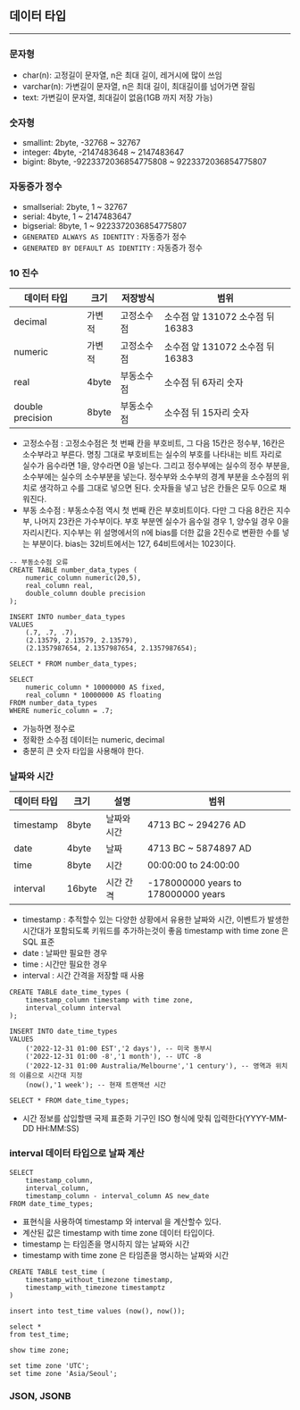 
## 데이터 타입

--------------------------

### 문자형

* char(n): 고정길이 문자열, n은 최대 길이, 레거시에 많이 쓰임
* varchar(n): 가변길이 문자열, n은 최대 길이, 최대길이를 넘어가면 잘림
* text: 가변길이 문자열, 최대길이 없음(1GB 까지 저장 가능)

### 숫자형

* smallint: 2byte, -32768 ~ 32767
* integer: 4byte, -2147483648 ~ 2147483647
* bigint: 8byte, -9223372036854775808 ~ 9223372036854775807

### 자동증가 정수

* smallserial: 2byte, 1 ~ 32767
* serial: 4byte, 1 ~ 2147483647
* bigserial: 8byte, 1 ~ 9223372036854775807
* `GENERATED ALWAYS AS IDENTITY` : 자동증가 정수
* `GENERATED BY DEFAULT AS IDENTITY` : 자동증가 정수

### 10 진수

| 데이터 타입           | 크기  | 저장방식 | 범위                       |
|------------------|-----| -------- |--------------------------|
| decimal          | 가변적 | 고정소수점 | 소수점 앞 131072 소수점 뒤 16383 |
| numeric          | 가변적 | 고정소수점 | 소수점 앞 131072 소수점 뒤 16383 |
| real             | 4byte | 부동소수점 | 소수점 뒤 6자리 숫자             |
| double precision | 8byte | 부동소수점 | 소수점 뒤 15자리 숫자            |

* 고정소수점 : 고정소수점은 첫 번째 칸을 부호비트, 그 다음 15칸은 정수부, 16칸은 소수부라고 부른다. 명칭 그대로 부호비트는 실수의 부호를 나타내는 비트 자리로 실수가 음수라면 1을, 양수라면 0을 넣는다. 그리고 정수부에는 실수의 정수 부분을, 소수부에는 실수의 소수부분을 넣는다. 정수부와 소수부의 경계 부분을 소수점의 위치로 생각하고 수를 그대로 넣으면 된다. 숫자들을 넣고 남은 칸들은 모두 0으로 채워진다.
* 부동 소수점 : 부동소수점 역시 첫 번째 칸은 부호비트이다. 다만 그 다음 8칸은 지수부, 나머지 23칸은 가수부이다. 부호 부분엔 실수가 음수일 경우 1, 양수일 경우 0을 자리시킨다. 지수부는 위 설명에서의 n에 bias를 더한 값을 2진수로 변환한 수를 넣는 부분이다. bias는 32비트에서는 127, 64비트에서는 1023이다.
```
-- 부동소수점 오류
CREATE TABLE number_data_types (
    numeric_column numeric(20,5),
    real_column real,
    double_column double precision
);

INSERT INTO number_data_types
VALUES
    (.7, .7, .7),
    (2.13579, 2.13579, 2.13579),
    (2.1357987654, 2.1357987654, 2.1357987654);

SELECT * FROM number_data_types;

SELECT
    numeric_column * 10000000 AS fixed,
    real_column * 10000000 AS floating
FROM number_data_types
WHERE numeric_column = .7;
```
* 가능하면 정수로
* 정확한 소수점 데이터는 numeric, decimal
* 충분히 큰 숫자 타입을 사용해야 한다.

### 날짜와 시간

| 데이터 타입 | 크기 | 설명 | 범위                   |
|--------|----|----|----------------------|
|timestamp|8byte|날짜와 시간| 4713 BC ~ 294276 AD  |
|date|4byte|날짜| 4713 BC ~ 5874897 AD |
|time|8byte|시간| 00:00:00 to 24:00:00 |
|interval|16byte|시간 간격| -178000000 years to 178000000 years |

* timestamp : 추적할수 있는 다양한 상황에서 유용한 날짜와 시간, 이벤트가 발생한 시간대가 포함되도록 키워드를 추가하는것이 좋음 timestamp with time zone 은 SQL 표준
* date : 날짜만 필요한 경우
* time : 시간만 필요한 경우
* interval : 시간 간격을 저장할 때 사용
```
CREATE TABLE date_time_types (
    timestamp_column timestamp with time zone,
    interval_column interval
);

INSERT INTO date_time_types
VALUES
    ('2022-12-31 01:00 EST','2 days'), -- 미국 동부시
    ('2022-12-31 01:00 -8','1 month'), -- UTC -8
    ('2022-12-31 01:00 Australia/Melbourne','1 century'), -- 영역과 위치의 이름으로 시간대 지정
    (now(),'1 week'); -- 현재 트랜잭션 시간

SELECT * FROM date_time_types;
```
* 시간 정보를 삽입할땐 국제 표준화 기구인 ISO 형식에 맞춰 입력한다(YYYY-MM-DD HH:MM:SS)

### interval 데이터 타입으로 날짜 계산

```
SELECT
    timestamp_column,
    interval_column,
    timestamp_column - interval_column AS new_date
FROM date_time_types;
```
* 표현식을 사용하여 timestamp 와 interval 을 계산할수 있다.
* 계산된 값은 timestamp with time zone 데이터 타입이다.
* timestamp 는 타임존을 명시하지 않는 날짜와 시간
* timestamp with time zone 은 타임존을 명시하는 날짜와 시간
```
CREATE TABLE test_time (
    timestamp_without_timezone timestamp,
    timestamp_with_timezone timestamptz
)

insert into test_time values (now(), now());

select *
from test_time;

show time zone;

set time zone 'UTC';
set time zone 'Asia/Seoul';
```

### JSON, JSONB